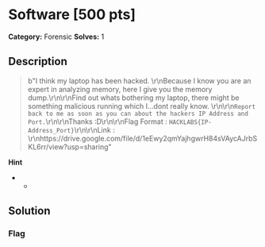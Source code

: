 # Software [500 pts]

**Category:** Forensic
**Solves:** 1

## Description
>b"I think my laptop has been hacked. \r\nBecause I know you are an expert in analyzing memory, here I give you the memory dump.\r\n\r\nFind out whats bothering my laptop, there might be something malicious running which I...dont really know. \r\n\r\n``Report back to me as soon as you can about the hackers IP Address and Port.``\r\n\r\nThanks :D\r\n\r\nFlag Format : ``HACKLABS{IP-Address_Port}``\r\n\r\nLink :<br>\r\nhttps://drive.google.com/file/d/1eEwy2qmYajhgwrH84sVAycAJrbSKL6rr/view?usp=sharing"

**Hint**
* -

## Solution

### Flag

